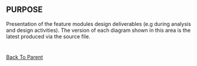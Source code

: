 ## PURPOSE
Presentation of the feature modules design deliverables (e.g during analysis and design activities).
The version of each diagram shown in this area is the latest produced via the source file.

#
[Back To Parent](../)
